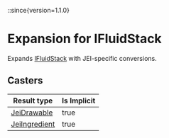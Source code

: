 ::since{version=1.1.0}
# Expansion for IFluidStack

Expands [IFluidStack](/forge/api/fluid/IFluidStack) with JEI-specific conversions.

## Casters

| Result type                                                   | Is Implicit |
| ------------------------------------------------------------- | ----------- |
| [JeiDrawable](/mods/JEITweaker/API/Component/JeiDrawable)     | true        |
| [JeiIngredient](/mods/JEITweaker/API/Component/JeiIngredient) | true        |

